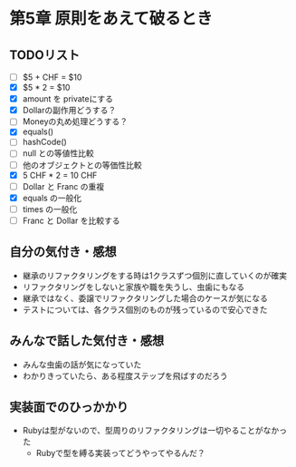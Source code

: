 # 第5章 原則をあえて破るとき
## TODOリスト
* [ ] $5 + CHF = $10
* [x] $5 * 2 = $10
* [x] amount を privateにする
* [x] Dollarの副作用どうする？
* [ ] Moneyの丸め処理どうする？
* [x] equals()
* [ ] hashCode()
* [ ] null との等値性比較
* [ ] 他のオブジェクトとの等価性比較
* [x] 5 CHF * 2 = 10 CHF
* [ ] Dollar と Franc の重複
* [x] equals の一般化
* [ ] times の一般化
* [ ] Franc と Dollar を比較する

## 自分の気付き・感想
* 継承のリファクタリングをする時は1クラスずつ個別に直していくのが確実
* リファクタリングをしないと家族や職を失うし、虫歯にもなる
* 継承ではなく、委譲でリファクタリングした場合のケースが気になる
* テストについては、各クラス個別のものが残っているので安心できた

## みんなで話した気付き・感想
* みんな虫歯の話が気になっていた
* わかりきっていたら、ある程度ステップを飛ばすのだろう

## 実装面でのひっかかり
* Rubyは型がないので、型周りのリファクタリングは一切やることがなかった
    * Rubyで型を縛る実装ってどうやってやるんだ？
